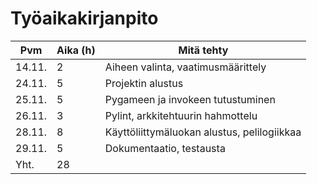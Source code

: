 # Työaikakirjanpito
| Pvm | Aika (h) | Mitä tehty |
| --- | --- | --- | 
| 14.11. | 2 | Aiheen valinta, vaatimusmäärittely |
| 24.11. | 5 | Projektin alustus |
| 25.11. | 5 | Pygameen ja invokeen tutustuminen |
| 26.11. | 3 | Pylint, arkkitehtuurin hahmottelu |
| 28.11. | 8 | Käyttöliittymäluokan alustus, pelilogiikkaa |
| 29.11. | 5 | Dokumentaatio, testausta |
| Yht. | 28 |

 